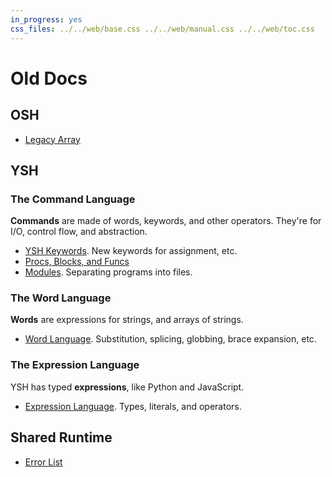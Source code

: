 ```yaml
---
in_progress: yes
css_files: ../../web/base.css ../../web/manual.css ../../web/toc.css
---
```


Old Docs
========

## OSH

- [Legacy Array](legacy-array.html)

## YSH

### The Command Language

**Commands** are made of words, keywords, and other operators.  They're for
I/O, control flow, and abstraction.

- [YSH Keywords](ysh-keywords.html). New keywords for assignment, etc.
- [Procs, Blocks, and Funcs](proc-block-func.html)
- [Modules](modules.html).  Separating programs into files.

### The Word Language

**Words** are expressions for strings, and arrays of strings.

- [Word Language](word-language.html).  Substitution, splicing, globbing, brace
  expansion, etc.

### The Expression Language

YSH has typed **expressions**, like Python and JavaScript.

- [Expression Language](expression-language.html).  Types, literals, and
  operators.

## Shared Runtime

- [Error List](errors.html) 
